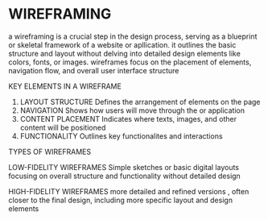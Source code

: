 # WIREFRAMING


a wireframing is a crucial step in the design process, serving as a blueprint or skeletal framework of a website or apllication. it outlines the basic structure and layout without delving into detailed design elements like colors, fonts, or images. wireframes focus on the placement of elements, navigation flow, and overall user interface structure




KEY ELEMENTS IN A WIREFRAME

1. LAYOUT STRUCTURE
 Defines the arrangement of elements on the page
3. NAVIGATION
Shows how users will move through the or application 
5. CONTENT PLACEMENT
Indicates where texts, images, and other content will be positioned 
7. FUNCTIONALITY
Outlines key functionalites and interactions

TYPES OF WIREFRAMES

LOW-FIDELITY WIREFRAMES
Simple sketches or basic digital layouts focusing on overall structure and functionality without detailed design

HIGH-FIDELITY WIREFRAMES
more detailed and refined versions , often closer to the final design, including more specific layout and design elements 
